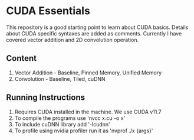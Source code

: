 # CUDA Essentials
This repository is a good starting point to learn about CUDA basics.
Details about CUDA specific syntaxes are added as comments.
Currently I have covered vector addition and 2D convolution operation.

## Content

1. Vector Addition - Baseline, Pinned Memory, Unified Memory
2. Convolution - Baseline, Tiled, cuDNN

## Running Instructions
1. Requires CUDA installed in the machine. We use CUDA v11.7
2. To compile the programs use 'nvcc x.cu -o x'
3. To include cuDNN library add '-lcudnn'
4. To profile using nvidia profiler run it as 'nvprof ./x {args}' 
